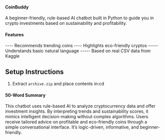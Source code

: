 #### CoinBuddy ###

A beginner-friendly, rule-based AI chatbot built in Python to guide you in crypto investments based on sustainability and profitability.

#### Features
----  Recommends trending coins
----  Highlights eco-friendly cryptos
----- Understands basic natural language
----- Based on real CSV data from Kaggle

##  Setup Instructions
1. Extract `archive.zip` and place contents in:cd

#### 50-Word Summary ####

This chatbot uses rule-based AI to analyze cryptocurrency data and offer investment insights. By interpreting trends and sustainability scores, it mimics intelligent decision-making without complex algorithms. Users receive tailored advice on profitable and eco-friendly coins through a simple conversational interface. It’s logic-driven, informative, and beginner-friendly.